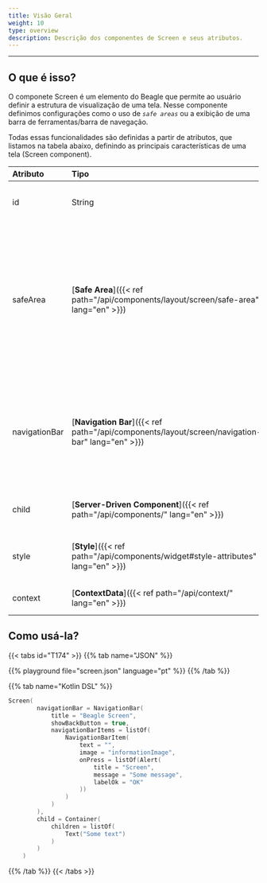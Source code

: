 ```yaml
---
title: Visão Geral
weight: 10
type: overview
description: Descrição dos componentes de Screen e seus atributos.
---
```


---

## O que é isso?

O componete Screen é um elemento do Beagle que permite ao usuário definir a estrutura de visualização de uma tela. Nesse componente definimos configurações como o uso de *`safe areas`* ou a exibição de uma barra de ferramentas/barra de navegação.

Todas essas funcionalidades são definidas a partir de atributos, que listamos na tabela abaixo, definindo as principais características de uma tela (Screen component).

| **Atributo**  | **Tipo** | Obrigatório | **Definição** |
| :------------ | :------- | :---------: | :------------ |
| id            | String | | Atributo que identifica uma tela em uma aplicação |
| safeArea      | [**Safe Area**]({{< ref path="/api/components/layout/screen/safe-area" lang="en" >}}) | | Ative Áreas seguras para ajudar a colocar visualizações na parte visível da interface geral. Por padrão, não está habilitado e não restringirá a consideração de nenhuma área segura. |
| navigationBar | [**Navigation Bar**]({{< ref path="/api/components/layout/screen/navigation-bar" lang="en" >}}) | | Permite que alguns detalhes da Barra de Navegação sejam definidos, como Botão Voltar e Itens da Barra de Navegação |
| child         | [**Server-Driven Component**]({{< ref path="/api/components/" lang="en" >}}) | ✓ | Recebe uma lista de componentes do Beagle. |
| style         | [**Style**]({{< ref path="/api/components/widget#style-attributes" lang="en" >}}) | | Fornecer opções de personalização visual para a `tela` |
| context       | [**ContextData**]({{< ref path="/api/context/" lang="en" >}}) | | Cria um *Dados de Contexto* para uma Tela. |

## Como usá-la?

{{< tabs id="T174" >}}
{{% tab name="JSON" %}}

<!-- json-playground:screen.json
{
  "_beagleComponent_" : "beagle:screenComponent",
  "navigationBar" : {
    "title" : "Beagle Screen",
    "showBackButton" : true,
    "navigationBarItems" : [ {
      "_beagleComponent_" : "beagle:navigationBarItem",
      "text" : "",
      "image" : "informationImage",
      "onPress" : [{
        "_beagleAction_" : "beagle:alert",
        "title" : "Screen",
        "message" : "Some message",
        "labelOk" : "OK"
      }]
    } ]
  },
  "child" : {
    "_beagleComponent_" : "beagle:container",
    "children" : [ {
      "_beagleComponent_" : "beagle:text",
      "text" : "Some text"
    } ]
  }
}
-->

{{% playground file="screen.json" language="pt" %}}
{{% /tab %}}

{{% tab name="Kotlin DSL" %}}

```kotlin
Screen(
        navigationBar = NavigationBar(
            title = "Beagle Screen",
            showBackButton = true,
            navigationBarItems = listOf(
                NavigationBarItem(
                    text = "",
                    image = "informationImage",
                    onPress = listOf(Alert(
                        title = "Screen",
                        message = "Some message",
                        labelOk = "OK"
                    ))
                )
            )
        ),
        child = Container(
            children = listOf(
                Text("Some text")
            )
        )
    )
```

{{% /tab %}}
{{< /tabs >}}
